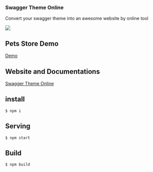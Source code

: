 ### Swagger Theme Online

Convert your swagger theme into an awesome website by online tool

![](https://cdn.jsdelivr.net/npm/swagger-theme@1.0.3/template-files/assets/img/screenshot.png)

## Pets Store Demo
[Demo](https://pets-shop-swagger.netlify.app/)

## Website and Documentations
[Swagger Theme Online](https://asfand-dev.github.io/swagger-theme-online)

## install
```
$ npm i 
```

## Serving

```
$ npm start
```

## Build

```
$ npm build
```